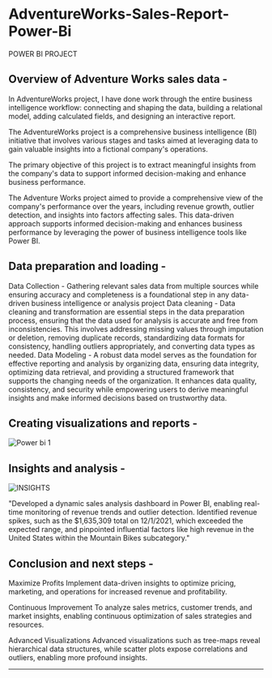 # AdventureWorks-Sales-Report-Power-Bi
POWER BI PROJECT


## Overview of Adventure Works sales data - 

In AdventureWorks project, I have done work through the entire business intelligence workflow: connecting and shaping the data, building a relational model, adding calculated fields, and designing an interactive report.

The AdventureWorks project is a comprehensive business intelligence (BI) initiative that involves various stages and tasks aimed at leveraging data to gain valuable insights into a fictional company's operations.

The primary objective of this project is to extract meaningful insights from the company's data to support informed decision-making and enhance business performance.

The Adventure Works project aimed to provide a comprehensive view of the company's performance over the years, including revenue growth, outlier detection, and insights into factors affecting sales. This data-driven approach supports informed decision-making and enhances business performance by leveraging the power of business intelligence tools like Power BI.



## Data preparation and loading -

Data Collection - Gathering relevant sales data from multiple sources while ensuring accuracy and completeness is a foundational step in any data-driven business intelligence or analysis project
Data cleaning - Data cleaning and transformation are essential steps in the data preparation process, ensuring that the data used for analysis is accurate and free from inconsistencies. This involves addressing missing values through imputation or deletion, removing duplicate records, standardizing data formats for consistency, handling outliers appropriately, and converting data types as needed. 
Data Modeling - A robust data model serves as the foundation for effective reporting and analysis by organizing data, ensuring data integrity, optimizing data retrieval, and providing a structured framework that supports the changing needs of the organization. It enhances data quality, consistency, and security while empowering users to derive meaningful insights and make informed decisions based on trustworthy data.



## Creating visualizations and reports - 


![Power bi 1](https://github.com/darshanns09/AdventureWorks-Sales-Report-Power-Bi/assets/145355404/42f9cc28-6799-4e11-8580-053b18dcffa4)




## Insights and analysis - 


![INSIGHTS](https://github.com/darshanns09/AdventureWorks-Sales-Report-Power-Bi/assets/145355404/7f1c11dd-34b1-46f6-82f2-a4f2d5134f00)

"Developed a dynamic sales analysis dashboard in Power BI, enabling real-time monitoring of revenue trends and outlier detection. Identified revenue spikes, such as the $1,635,309 total on 12/1/2021, which exceeded the expected range, and pinpointed influential factors like high revenue in the United States within the Mountain Bikes subcategory."



## Conclusion and next steps - 

Maximize Profits
Implement data-driven insights to optimize pricing, marketing, and operations for increased revenue and profitability.

Continuous Improvement
To analyze sales metrics, customer trends, and market insights, enabling continuous optimization of sales strategies and resources.

Advanced Visualizations
Advanced visualizations such as tree-maps reveal hierarchical data structures, while scatter plots expose correlations and outliers, enabling more profound insights.





*****************************************************************************************************************************************************************************************************************
